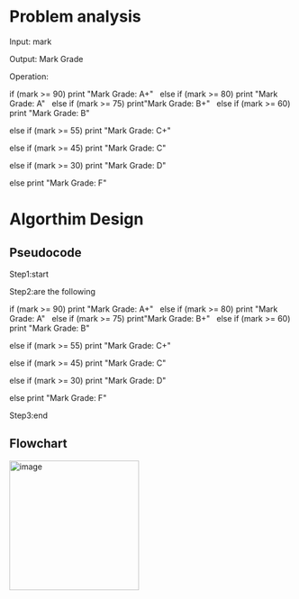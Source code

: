 # Problem analysis

Input: mark

Output: Mark Grade

Operation: 

 if (mark >= 90) print "Mark Grade: A+" 
 
 else if (mark >= 80) print "Mark Grade: A" 
 
  else if (mark >= 75) print"Mark Grade: B+"
  
   else if (mark >= 60) print "Mark Grade: B" 

else if (mark >= 55) print "Mark Grade: C+" 

else if (mark >= 45) print  "Mark Grade: C"

else if (mark >= 30) print "Mark Grade: D" 

else print "Mark Grade: F" 

# Algorthim Design

## Pseudocode

Step1:start

Step2:are the following

 if (mark >= 90) print "Mark Grade: A+" 
 
 else if (mark >= 80) print "Mark Grade: A" 
 
  else if (mark >= 75) print"Mark Grade: B+"
  
   else if (mark >= 60) print "Mark Grade: B" 

else if (mark >= 55) print "Mark Grade: C+" 

else if (mark >= 45) print  "Mark Grade: C"

else if (mark >= 30) print "Mark Grade: D" 

else print "Mark Grade: F" 

Step3:end

## Flowchart

<img width="230" alt="image" src="https://github.com/SWEG-2015EC-Batch/Free-Thinkers/assets/149039271/0e3ec936-c51f-4fd3-a78f-2cac22f86b9a">

